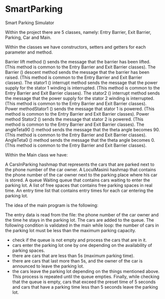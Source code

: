 # SmartParking
Smart Parking Simulator

Within the project there are 5 classes, namely: Entry Barrier, Exit Barrier, Parking, Car and Main.

Within the classes we have constructors, setters and getters for each parameter and method.

Barrier lift method () sends the message that the barrier has been lifted. (This method is common to the Entry Barrier and Exit Barrier classes).
The Barrier () descent method sends the message that the barrier has been raised. (This method is common to the Entry Barrier and Exit Barrier classes).
The stator1 () interrupt method sends the message that the power supply for the stator 1 winding is interrupted. (This method is common to the Entry Barrier and Exit Barrier classes).
The stator2 () interrupt method sends the message that the power supply for the stator 2 winding is interrupted. (This method is common to the Entry Barrier and Exit Barrier classes).
Power methodStator1 () sends the message that stator 1 is powered. (This method is common to the Entry Barrier and Exit Barrier classes).
Power method Stator2 () sends the message that stator 2 is powered. (This method is common to the Entry Barrier and Exit Barrier classes).
The angleTeta90 () method sends the message that the theta angle becomes 90. (This method is common to the Entry Barrier and Exit Barrier classes).
AngleTeta0 () method sends the message that the theta angle becomes 0. (This method is common to the Entry Barrier and Exit Barrier classes).

Within the Main class we have:

A CarsInParking hashmap that represents the cars that are parked next to the phone number of the car owner.
A LoculMasinii hashmap that contains the phone number of the car owner next to the parking place where his car is stored.
A queue Waiting queue that contains cars waiting to enter the parking lot.
A list of free spaces that contains free parking spaces in real time.
An entry time list that contains entry times for each car entering the parking lot.

The idea of the main program is the following:

The entry data is read from the file: the phone number of the car owner and the time he stays in the parking lot.
The cars are added to the queue.
The following condition is validated in the main while loop: the number of cars in the parking lot must be less than the maximum parking capacity.
- check if the queue is not empty and process the cars that are in it.
- cars enter the parking lot one by one depending on the availability of parking spaces.
- there are cars that are less than 5s (maximum parking time).
- there are cars that last more than 5s, and the owner of the car is announced to leave the parking lot.
- the cars leave the parking lot depending on the things mentioned above.
This process is repeated until the queue empties.
Finally, while checking that the queue is empty, cars that exceed the preset time of 5 seconds and cars that have a parking time less than 5 seconds leave the parking lot.
